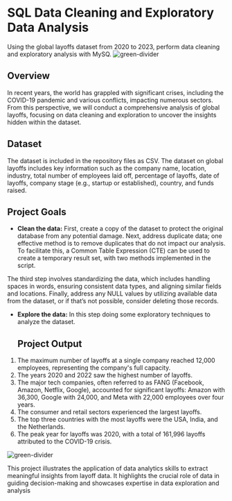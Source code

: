 # SQL Data Cleaning and Exploratory Data Analysis
Using the global layoffs dataset from 2020 to 2023, perform data cleaning and exploratory analysis with MySQ.
![green-divider](https://user-images.githubusercontent.com/7065401/52071924-c003ad80-2562-11e9-8297-1c6595f8a7ff.png)
## Overview 
In recent years, the world has grappled with significant crises, including the COVID-19 pandemic and various conflicts, impacting numerous sectors. From this perspective, we will conduct a comprehensive analysis of global layoffs, focusing on data cleaning and exploration to uncover the insights hidden within the dataset.

## Dataset 
The dataset is included in the repository files as CSV.
The dataset on global layoffs includes key information such as the company name, location, industry, total number of employees laid off, percentage of layoffs, date of layoffs, company stage (e.g., startup or established), country, and funds raised.

## Project Goals
- **Clean the data:**
First, create a copy of the dataset to protect the original database from any potential damage. Next, address duplicate data; one effective method is to remove duplicates that do not impact our analysis. To facilitate this, a Common Table Expression (CTE) can be used to create a temporary result set, with two methods implemented in the script.

The third step involves standardizing the data, which includes handling spaces in words, ensuring consistent data types, and aligning similar fields and locations. Finally, address any NULL values by utilizing available data from the dataset, or if that’s not possible, consider deleting those records.

- **Explore the data:**
In this step doing some exploratory techniques to analyze the dataset.

  ## Project Output
1. The maximum number of layoffs at a single company reached 12,000 employees, representing the company's full capacity.
2. The years 2020 and 2022 saw the highest number of layoffs.
3. The major tech companies, often referred to as FANG (Facebook, Amazon, Netflix, Google), accounted for significant layoffs: Amazon with 36,300, Google with 24,000, and Meta with 22,000 employees over four years.
4. The consumer and retail sectors experienced the largest layoffs.
5. The top three countries with the most layoffs were the USA, India, and the Netherlands.
6. The peak year for layoffs was 2020, with a total of 161,996 layoffs attributed to the COVID-19 crisis.

![green-divider](https://user-images.githubusercontent.com/7065401/52071924-c003ad80-2562-11e9-8297-1c6595f8a7ff.png)

This project illustrates the application of data analytics skills to extract meaningful insights from layoff data. It highlights the crucial role of data in guiding decision-making and showcases expertise in data exploration and analysis



